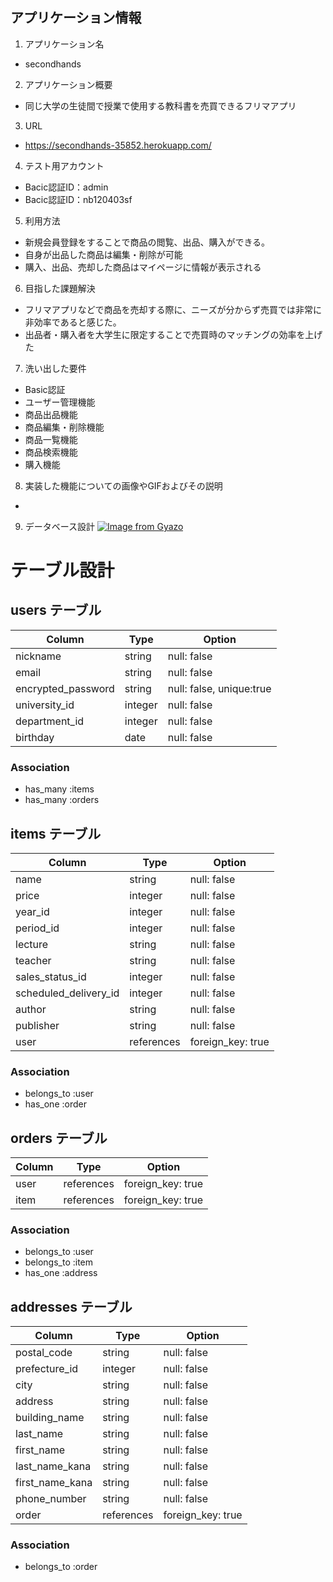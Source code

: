 ## アプリケーション情報

1. アプリケーション名
 - secondhands

2. アプリケーション概要
 - 同じ大学の生徒間で授業で使用する教科書を売買できるフリマアプリ

3. URL
 - https://secondhands-35852.herokuapp.com/

4. テスト用アカウント
 - Bacic認証ID：admin
 - Bacic認証ID：nb120403sf

5. 利用方法
 - 新規会員登録をすることで商品の閲覧、出品、購入ができる。
 - 自身が出品した商品は編集・削除が可能
 - 購入、出品、売却した商品はマイページに情報が表示される

6. 目指した課題解決
 - フリマアプリなどで商品を売却する際に、ニーズが分からず売買では非常に非効率であると感じた。
 - 出品者・購入者を大学生に限定することで売買時のマッチングの効率を上げた

7. 洗い出した要件
 - Basic認証
 - ユーザー管理機能
 - 商品出品機能
 - 商品編集・削除機能
 - 商品一覧機能
 - 商品検索機能
 - 購入機能

8. 実装した機能についての画像やGIFおよびその説明
 - 

9. データベース設計
[![Image from Gyazo](https://i.gyazo.com/4aa71310dc81283afd03774a6c8d2840.png)](https://gyazo.com/4aa71310dc81283afd03774a6c8d2840)


# テーブル設計

## users テーブル

| Column             | Type        | Option                   |
| ------------------ | ----------- | ------------------------ |
| nickname           | string      | null: false              |
| email              | string      | null: false              |
| encrypted_password | string      | null: false, unique:true |
| university_id      | integer     | null: false              |
| department_id      | integer     | null: false              |
| birthday           | date        | null: false              |

### Association
- has_many :items
- has_many :orders



## items テーブル

| Column                | Type          | Option              |
| --------------------- | ------------- | ------------------- |
| name                  | string        | null: false         |
| price                 | integer       | null: false         |
| year_id               | integer       | null: false         |
| period_id             | integer       | null: false         |
| lecture               | string        | null: false         |
| teacher               | string        | null: false         |
| sales_status_id       | integer       | null: false         |
| scheduled_delivery_id | integer       | null: false         |
| author                | string        | null: false         |
| publisher             | string        | null: false         |
| user                  | references    | foreign_key: true   |

### Association
- belongs_to :user
- has_one :order


## orders テーブル

| Column                | Type          | Option              |
| --------------------- | ------------- | ------------------- |
| user                  | references    | foreign_key: true   |
| item                  | references    | foreign_key: true   |

### Association
- belongs_to :user
- belongs_to :item
- has_one :address


## addresses テーブル

| Column                | Type          | Option              |
| --------------------- | ------------- | ------------------- |
| postal_code           | string        | null: false         |
| prefecture_id         | integer       | null: false         |
| city                  | string        | null: false         |
| address               | string        | null: false         |
| building_name         | string        | null: false         |
| last_name             | string        | null: false         |
| first_name            | string        | null: false         |
| last_name_kana        | string        | null: false         |
| first_name_kana       | string        | null: false         |
| phone_number          | string        | null: false         |
| order                 | references    | foreign_key: true   |

### Association
- belongs_to :order
